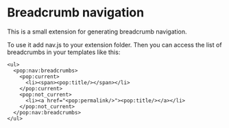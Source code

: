 Breadcrumb navigation
=====================

This is a small extension for generating breadcrumb navigation.

To use it add nav.js to your extension folder. Then you can access the list of breadcrumbs in your templates like this:

    <ul>
      <pop:nav:breadcrumbs>
        <pop:current>
          <li><span><pop:title/></span></li>
        </pop:current>
        <pop:not_current>
          <li><a href="<pop:permalink/>"><pop:title/></a></li>
        </pop:not_current>
      </pop:nav:breadcrumbs>
    </ul>